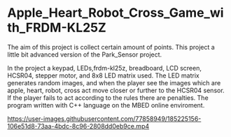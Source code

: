 # Apple_Heart_Robot_Cross_Game_with_FRDM-KL25Z
The aim of this project is collect certain amount of points. This project a little bit advanced version of the Park_Sensor project. 

In the project  a keypad, LEDs,frdm-kl25z, breadboard, LCD screen, HCSR04, stepper motor, and 8x8 LED matrix used. The LED matrix generates random images, and when the player see the images which are apple, heart, robot, cross act move closer or further to the HCSR04 sensor. If the player fails to act according to the rules there are penalties. The program written with C++ language on the MBED online enviroment.


https://user-images.githubusercontent.com/77858949/185225156-106e51d8-73aa-4bdc-8c96-2808dd0eb9ce.mp4

